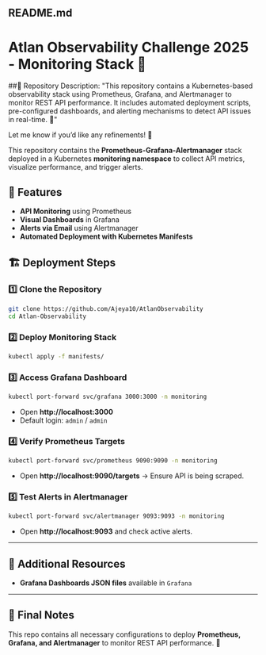 ## README.md

# Atlan Observability Challenge 2025 - Monitoring Stack 🚀

##📌 Repository Description:
"This repository contains a Kubernetes-based observability stack using Prometheus, Grafana, and Alertmanager to monitor REST API performance. It includes automated deployment scripts, pre-configured dashboards, and alerting mechanisms to detect API issues in real-time. 🚀"

Let me know if you’d like any refinements! 🚀

This repository contains the **Prometheus-Grafana-Alertmanager** stack deployed in a Kubernetes **monitoring namespace** to collect API metrics, visualize performance, and trigger alerts. 

## 📌 Features
- **API Monitoring** using Prometheus
- **Visual Dashboards** in Grafana
- **Alerts via Email** using Alertmanager
- **Automated Deployment with Kubernetes Manifests**

## 🏗 Deployment Steps

### **1️⃣ Clone the Repository**
```sh
git clone https://github.com/Ajeya10/AtlanObservability
cd Atlan-Observability
```

### **2️⃣ Deploy Monitoring Stack**
```sh
kubectl apply -f manifests/
```

### **3️⃣ Access Grafana Dashboard**
```sh
kubectl port-forward svc/grafana 3000:3000 -n monitoring
```
- Open **http://localhost:3000**
- Default login: `admin` / `admin`

### **4️⃣ Verify Prometheus Targets**
```sh
kubectl port-forward svc/prometheus 9090:9090 -n monitoring
```
- Open **http://localhost:9090/targets** → Ensure API is being scraped.

### **5️⃣ Test Alerts in Alertmanager**
```sh
kubectl port-forward svc/alertmanager 9093:9093 -n monitoring
```
- Open **http://localhost:9093** and check active alerts.

---

## 🚀 Additional Resources
- **Grafana Dashboards JSON files** available in `Grafana`

---

## **📢 Final Notes**
This repo contains all necessary configurations to deploy **Prometheus, Grafana, and Alertmanager** to monitor REST API performance. 🎯
